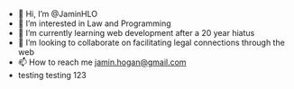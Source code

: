 - 👋 Hi, I’m @JaminHLO
- 👀 I’m interested in Law and Programming
- 🌱 I’m currently learning web development after a 20 year hiatus
- 💞️ I’m looking to collaborate on facilitating legal connections through the web
- 📫 How to reach me jamin.hogan@gmail.com
- testing testing 123

<!---
JaminHLO/JaminHLO is a ✨ special ✨ repository because its `README.md` (this file) appears on your GitHub profile.
You can click the Preview link to take a look at your changes.
--->
